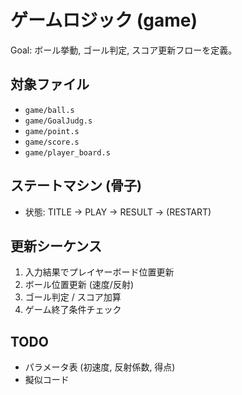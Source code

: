 # ゲームロジック (game)

Goal: ボール挙動, ゴール判定, スコア更新フローを定義。

## 対象ファイル

- `game/ball.s`
- `game/GoalJudg.s`
- `game/point.s`
- `game/score.s`
- `game/player_board.s`

## ステートマシン (骨子)

- 状態: TITLE -> PLAY -> RESULT -> (RESTART)

## 更新シーケンス

1. 入力結果でプレイヤーボード位置更新
2. ボール位置更新 (速度/反射)
3. ゴール判定 / スコア加算
4. ゲーム終了条件チェック

## TODO

- パラメータ表 (初速度, 反射係数, 得点)
- 擬似コード
